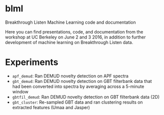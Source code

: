 # blml
Breakthrough Listen Machine Learning code and documentation

Here you can find presentations, code, and documentation from the workshop at UC Berkeley on June 2 and 3 2016, in addition to further development of machine learning on Breakthrough Listen data.

# Experiments

* `apf_demud`: Ran DEMUD novelty detection on APF spectra
* `gbt_demud`: Ran DEMUD novelty detection on GBT filterbank data 
  that had been converted into spectra by averaging across a 5-minute window
* `gbtfil_demud`: Ran DEMUD novelty detection on GBT filterbank data (2D)
* `gbt_cluster`: Re-sampled GBT data and ran clustering results on extracted features (Umaa and Jasper)
